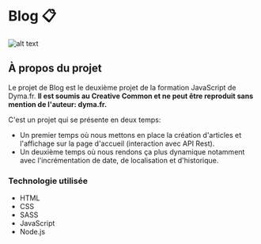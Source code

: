 # Blog :clipboard:


![alt text](https://maryneminetto.fr/wp-content/uploads/2021/02/Capture4-1.png)

## À propos du projet

Le projet de Blog est le deuxième projet de la formation JavaScript de Dyma.fr.
**Il est soumis au Creative Common et ne peut être reproduit sans mention de l'auteur: dyma.fr.**

C'est un projet qui se présente en deux temps:
+ Un premier temps où nous mettons en place la création d'articles et l'affichage sur la page d'accueil (interaction avec API Rest).
+ Un deuxième temps où nous rendons ça plus dynamique notamment avec l'incrémentation de date, de localisation et d'historique.

### Technologie utilisée
+ HTML
+ CSS 
+ SASS
+ JavaScript
+ Node.js
